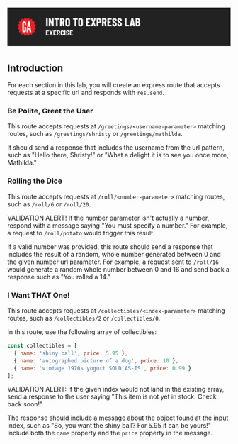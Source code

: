# ![Intro to Express Lab - Exercise](./assets/hero.png)

## Introduction

For each section in this lab, you will create an express route that accepts requests at a specific url and responds with `res.send`.

### Be Polite, Greet the User

This route accepts requests at `/greetings/<username-parameter>` matching routes, such as `/greetings/shristy` or `/greetings/mathilda`.

It should send a response that includes the username from the url pattern, such as "Hello there, Shristy!" or "What a delight it is to see you once more, Mathilda."

### Rolling the Dice

This route accepts requests at `/roll/<number-parameter>` matching routes, such as `/roll/6` or `/roll/20`.

VALIDATION ALERT! If the number parameter isn't actually a number, respond with a message saying "You must specify a number." For example, a request to `/roll/potato` would trigger this result.

If a valid number was provided, this route should send a response that includes the result of a random, whole number generated between 0 and the given number url parameter. For example, a request sent to `/roll/16` would generate a random whole number between 0 and 16 and send back a response such as "You rolled a 14." 

### I Want THAT One!

This route accepts requests at `/collectibles/<index-parameter>` matching routes, such as `/collectibles/2` or `/collectibles/0`.

In this route, use the following array of collectibles:

```javascript
const collectibles = [
  { name: 'shiny ball', price: 5.95 },
  { name: 'autographed picture of a dog', price: 10 },
  { name: 'vintage 1970s yogurt SOLD AS-IS', price: 0.99 }
];
```

VALIDATION ALERT: If the given index would not land in the existing array, send a response to the user saying "This item is not yet in stock. Check back soon!"

The response should include a message about the object found at the input index, such as "So, you want the shiny ball? For 5.95 it can be yours!" Include both the `name` property and the `price` property in the message.
